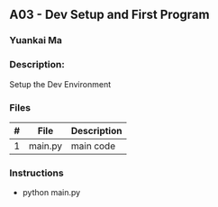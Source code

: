 ## A03 - Dev Setup and First Program
### Yuankai Ma
### Description:

Setup the Dev Environment

### Files

|   #   | File            | Description                                        |
| :---: | --------------- | -------------------------------------------------- |
|   1   | main.py         | main code                                          |

### Instructions

- python main.py
